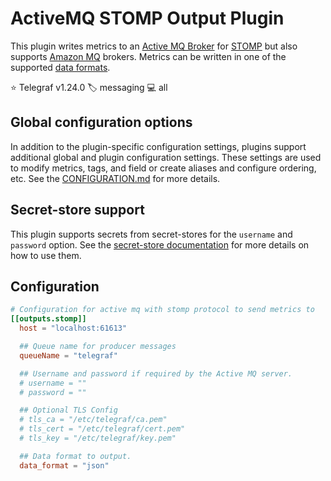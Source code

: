# ActiveMQ STOMP Output Plugin

This plugin writes metrics to an [Active MQ Broker][activemq] for [STOMP][stomp]
but also supports [Amazon MQ][amazonmq] brokers. Metrics can be written in one
of the supported [data formats][data_formats].

⭐ Telegraf v1.24.0
🏷️ messaging
💻 all

[activemq]: http://activemq.apache.org/
[stomp]: https://stomp.github.io
[amazonmq]:https://aws.amazon.com/amazon-mq
[data_formats]: /docs/DATA_FORMATS_OUTPUT.md

## Global configuration options <!-- @/docs/includes/plugin_config.md -->

In addition to the plugin-specific configuration settings, plugins support
additional global and plugin configuration settings. These settings are used to
modify metrics, tags, and field or create aliases and configure ordering, etc.
See the [CONFIGURATION.md][CONFIGURATION.md] for more details.

[CONFIGURATION.md]: ../../../docs/CONFIGURATION.md#plugins

## Secret-store support

This plugin supports secrets from secret-stores for the `username` and
`password` option.
See the [secret-store documentation][SECRETSTORE] for more details on how
to use them.

[SECRETSTORE]: ../../../docs/CONFIGURATION.md#secret-store-secrets

## Configuration

```toml @sample.conf
# Configuration for active mq with stomp protocol to send metrics to
[[outputs.stomp]]
  host = "localhost:61613"

  ## Queue name for producer messages
  queueName = "telegraf"

  ## Username and password if required by the Active MQ server.
  # username = ""
  # password = ""

  ## Optional TLS Config
  # tls_ca = "/etc/telegraf/ca.pem"
  # tls_cert = "/etc/telegraf/cert.pem"
  # tls_key = "/etc/telegraf/key.pem"

  ## Data format to output.
  data_format = "json"
```
